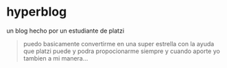 # hyperblog
un blog hecho por un  estudiante de platzi
> puedo basicamente convertirme en una super estrella con la ayuda que platzi puede y podra propocionarme siempre y cuando aporte yo tambien a mi manera...